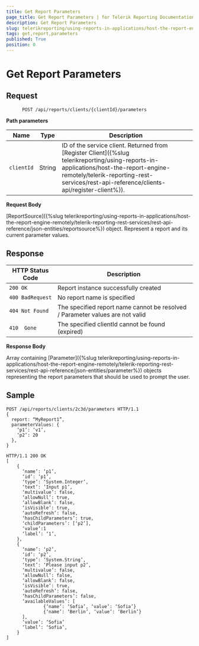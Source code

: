 ```yaml
---
title: Get Report Parameters
page_title: Get Report Parameters | for Telerik Reporting Documentation
description: Get Report Parameters
slug: telerikreporting/using-reports-in-applications/host-the-report-engine-remotely/telerik-reporting-rest-services/rest-api-reference/report-parameters-api/get-report-parameters
tags: get,report,parameters
published: True
position: 0
---
```


# Get Report Parameters



## Request

    
          POST /api/reports/clients/{clientId}/parameters
        

__Path parameters__ 

| Name | Type | Description |
| ------ | ------ | ------ |
|`clientId`|String|ID of the service client. Returned from [Register Client]({%slug telerikreporting/using-reports-in-applications/host-the-report-engine-remotely/telerik-reporting-rest-services/rest-api-reference/clients-api/register-client%}).|

__Request Body__ 

[ReportSource]({%slug telerikreporting/using-reports-in-applications/host-the-report-engine-remotely/telerik-reporting-rest-services/rest-api-reference/json-entities/reportsource%}) object. Represent a report and its current parameter values.         

## Response

| HTTP Status Code | Description |
| ------ | ------ |
|`200 OK`|Report instance successfully created|
|`400 BadRequest`|No report name is specified|
|`404 Not Found`|The specified report name cannot be resolved / Parameter values are not valid|
|`410  Gone`|The specified clientId cannot be found (expired)|

__Response Body__ 

Array containing [Parameter]({%slug telerikreporting/using-reports-in-applications/host-the-report-engine-remotely/telerik-reporting-rest-services/rest-api-reference/json-entities/parameter%}) objects representing the report parameters that should be used to prompt the user.         

## Sample

    
````
POST /api/reports/clients/2c3d/parameters HTTP/1.1
{
  report: “MyReport1”,
  parameterValues: {
    ‘p1’: ‘v1’,
    ‘p2’: 20
  },
}
````
````
HTTP/1.1 200 OK
[
    {
      ‘name’: ‘p1’,
      ‘id’: ‘p1’,
      ‘type’: ‘System.Integer’,
      ‘text’: ‘Input p1’,
      ‘multivalue’: false,
      ‘allowNull’: true,
      ‘allowBlank’: false,
      ‘isVisible’: true,
      ‘autoRefresh’: false,
      ‘hasChildParameters’: true,
      ‘childParameters’: [‘p2’],
      ‘value’:1
      ‘label’: ‘1’,
    },
    {
      ‘name’: ‘p2’,
      ‘id’: ‘p2’,
      ‘type’: ‘System.String’,
      ‘text’: ‘Please input p2’,
      ‘multivalue’: false,
      ‘allowNull’: false,
      ‘allowBlank’: false,
      ‘isVisible’: true,
      ‘autoRefresh’: false,
      ‘hasChildParameters’: false,
      ‘availableValues’: [
              {‘name’: ‘Sofia’, ‘value’: ‘Sofia’}
              {‘name’: ‘Berlin’, ‘value’: ‘Berlin’}
      ],
      ‘value’: ‘Sofia’
      ‘label’: ‘Sofia’,
    }
]
````


